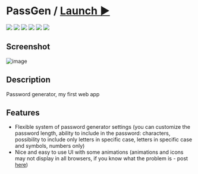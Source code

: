 # PassGen / [Launch ▶️](https://zalexanninev15.github.io/PassGen) 

[![](https://img.shields.io/badge/platforms-All_with_Internet-27282D.svg)](https://github.com/Zalexanninev15/PassGen)
[![](https://img.shields.io/badge/written_on-HTML-E34F26.svg?logo=html5)](https://github.com/Zalexanninev15/PassGen)
[![](https://img.shields.io/badge/release-v1.1-blue.svg)](https://github.com/Zalexanninev15/PassGen)
[![](https://img.shields.io/github/last-commit/Zalexanninev15/PassGen)](https://github.com/Zalexanninev15/PassGen/commits/main)
[![](https://img.shields.io/badge/license-MIT-blue.svg)](LICENSE)
[![](https://img.shields.io/badge/donate-Buy_Me_a_Coffee-F94400.svg)](https://zalexanninev15.jimdofree.com/buy-me-a-coffee)

## Screenshot

![image](https://user-images.githubusercontent.com/51060911/148643936-df6fbc9a-fad2-4ef8-8328-b83b5825b3e6.png)

## Description
Password generator, my first web app

## Features

- Flexible system of password generator settings (you can customize the password length, ability to include in the password: characters, possibility to include only letters in specific case, letters in specific case and symbols, numbers only)
- Nice and easy to use UI with some animations (animations and icons may not display in all browsers, if you know what the problem is - post [here](https://github.com/Zalexanninev15/PassGen/issues/new))
